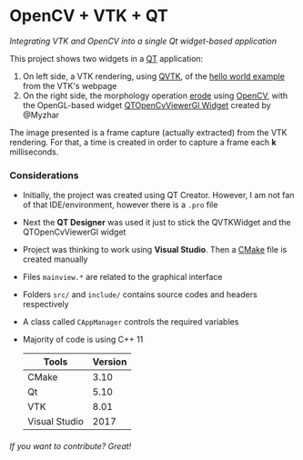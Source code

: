 # OpenCV + VTK + QT
*Integrating VTK and OpenCV into a single Qt widget-based application*

This project shows two widgets in a [QT] application:
1. On left side, a VTK rendering, using [QVTK], of the [hello world example](https://lorensen.github.io/VTKExamples/site/Cxx/Rendering/CylinderRenderingProperties/) from the VTK's webpage 
2. On the right side, the morphology operation [erode](https://docs.opencv.org/2.4/doc/tutorials/imgproc/erosion_dilatation/erosion_dilatation.html) using [OpenCV], with the OpenGL-based widget [QTOpenCvViewerGl Widget] created by @Myzhar

The image presented is a frame capture (actually extracted) from the VTK rendering. For that, a time is created in order to capture a frame each **k** milliseconds.

### Considerations

* Initially, the project was created using QT Creator. However, I am not fan of that IDE/environment, however there is a `.pro` file
* Next the **QT Designer** was used it just to stick the QVTKWidget and the QTOpenCvViewerGl widget
* Project was thinking to work using **Visual Studio**. Then a [CMake] file is created manually
* Files `mainview.*` are related to the graphical interface
* Folders `src/` and `include/` contains source codes and headers respectively
* A class called `CAppManager` controls the required variables 
* Majority of code is using C++ 11

    | Tools         | Version |
    |---------------|---------|
    | CMake         | 3.10    |
    | Qt            | 5.10    |
    | VTK           | 8.01    |
    | Visual Studio | 2017    |

###### If you want to contribute? Great!

[QT]: <https://www.qt.io/>
[QVTK]: <https://www.vtk.org/doc/nightly/html/classQVTKWidget.html>
[CMake]: <https://cmake.org/>
[QTOpenCvViewerGl Widget]:<https://github.com/Myzhar/QtOpenCVViewerGl>
[OpenCV]: <https://opencv.org/>